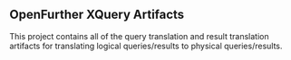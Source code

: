 OpenFurther XQuery Artifacts
----------------------

This project contains all of the query translation and result translation artifacts for translating logical queries/results to physical queries/results.
